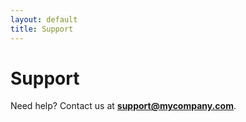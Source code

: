 ```yaml
---
layout: default
title: Support
---
```


# Support
Need help? Contact us at **support@mycompany.com**.
